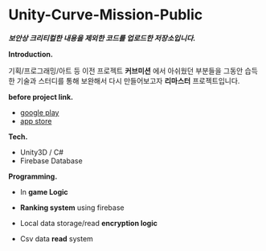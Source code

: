 # Unity-Curve-Mission-Public
***보안상 크리티컬한 내용을 제외한 코드를 업로드한 저장소입니다.***


**Introduction.**

 기획/프로그래밍/아트 등 이전 프로젝트 **커브미션** 에서 아쉬웠던 부분들을 그동안 습득한 기술과 스터디를 통해 보완해서 다시 만들어보고자 **리마스터** 프로젝트입니다.
     
**before project link.**    
- [google play](https://play.google.com/store/apps/details?id=com.DAPZY.curvemission&hl=es_HN)    
- [app store](https://apps.apple.com/kr/app/%EC%BB%A4%EB%B8%8C%EB%AF%B8%EC%85%98/id1343593867)

**Tech.**

- Unity3D / C#
- Firebase Database



**Programming.**

- In **game Logic**
- **Ranking system** using firebase
- Local data storage/read **encryption logic**

- Csv data **read** system

